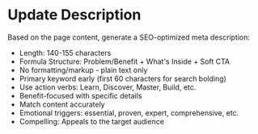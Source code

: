 # Update Description

Based on the page content, generate a SEO-optimized meta description:
- Length: 140-155 characters
- Formula Structure: Problem/Benefit + What's Inside + Soft CTA
- No formatting/markup - plain text only
- Primary keyword early (first 60 characters for search bolding)
- Use action verbs: Learn, Discover, Master, Build, etc.
- Benefit-focused with specific details
- Match content accurately
- Emotional triggers: essential, proven, expert, comprehensive, etc.
- Compelling: Appeals to the target audience